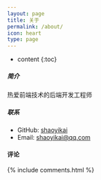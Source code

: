```yaml
---
layout: page
title: 关于
permalink: /about/
icon: heart
type: page
---
```


* content
{:toc}

##### 简介

热爱前端技术的后端开发工程师


##### 联系

* GitHub: [shaoyikai](https://github.com/shaoyikai)
* Email: [shaoyikai@qq.com](mailto:shaoyikai@qq.com)

#### 评论

{% include comments.html %}
